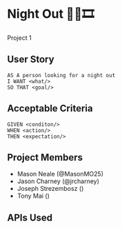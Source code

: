 #  Night Out 🍝🍹🎞️

Project 1

## User Story

```
AS A person looking for a night out
I WANT <what/>
SO THAT <goal/>
```

## Acceptable Criteria

```
GIVEN <conditon/>
WHEN <action/>
THEN <expectation/>

```


## Project Members 
* Mason Neale (@MasonMO25)
* Jason Charney (@jrcharney)
* Joseph Strezembosz ()
* Tony Mai ()


## APIs Used
